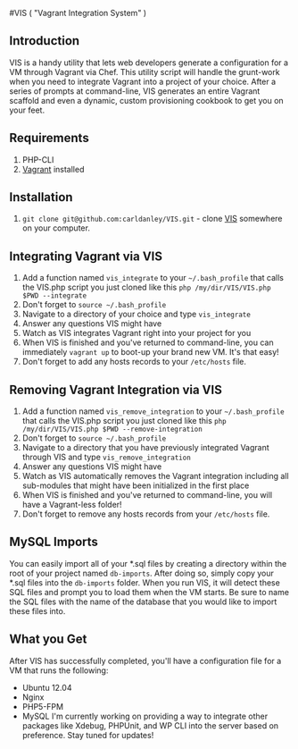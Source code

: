 #VIS ( "Vagrant Integration System" )

## Introduction

VIS is a handy utility that lets web developers generate a configuration for a VM through Vagrant via Chef. This utility script will handle the grunt-work when you need to integrate Vagrant into a project of your choice. After a series of prompts at command-line, VIS generates an entire Vagrant scaffold and even a dynamic, custom provisioning cookbook to get you on your feet.

## Requirements

1. PHP-CLI
1. [Vagrant] installed

## Installation

1. `git clone git@github.com:carldanley/VIS.git` - clone [VIS] somewhere on your computer.

## Integrating Vagrant via VIS

1. Add a function named `vis_integrate` to your `~/.bash_profile` that calls the VIS.php script you just cloned like this `php /my/dir/VIS/VIS.php $PWD --integrate`
1. Don't forget to `source ~/.bash_profile`
1. Navigate to a directory of your choice and type `vis_integrate`
1. Answer any questions VIS might have
1. Watch as VIS integrates Vagrant right into your project for you
1. When VIS is finished and you've returned to command-line, you can immediately `vagrant up` to boot-up your brand new VM. It's that easy!
1. Don't forget to add any hosts records to your `/etc/hosts` file.

## Removing Vagrant Integration via VIS

1. Add a function named `vis_remove_integration` to your `~/.bash_profile` that calls the VIS.php script you just cloned like this `php /my/dir/VIS/VIS.php $PWD --remove-integration`
1. Don't forget to `source ~/.bash_profile`
1. Navigate to a directory that you have previously integrated Vagrant through VIS and type `vis_remove_integration`
1. Answer any questions VIS might have
1. Watch as VIS automatically removes the Vagrant integration including all sub-modules that might have been initialized in the first place
1. When VIS is finished and you've returned to command-line, you will have a Vagrant-less folder!
1. Don't forget to remove any hosts records from your `/etc/hosts` file.

## MySQL Imports

You can easily import all of your *.sql files by creating a directory within the root of your project named `db-imports`. After doing so, simply copy your *.sql files into the `db-imports` folder. When you run VIS, it will detect these SQL files and prompt you to load them when the VM starts. Be sure to name the SQL files with the name of the database that you would like to import these files into.

## What you Get

After VIS has successfully completed, you'll have a configuration file for a VM that runs the following:
* Ubuntu 12.04
* Nginx
* PHP5-FPM
* MySQL
I'm currently working on providing a way to integrate other packages like Xdebug, PHPUnit, and WP CLI into the server based on preference. Stay tuned for updates!

[Vagrant]: http://vagrantup.com
[VIS]: http://github.com/carldanley/VIS